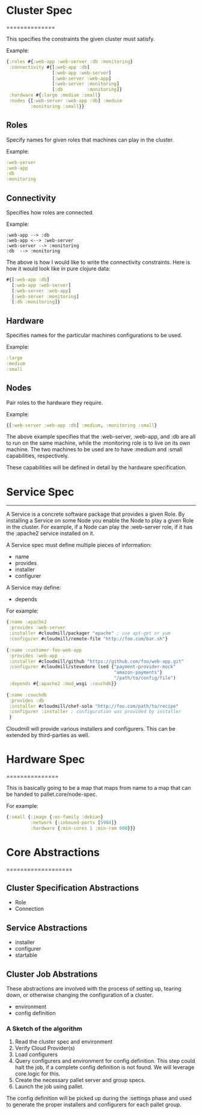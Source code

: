 # Cluster Spec
==============

This specifies the constraints the given cluster must satisfy.

Example:

```clojure
{:roles #{:web-app :web-server :db :monitoring}
 :connectivity #{[:web-app :db] 
                 [:web-app :web-server]
                 [:web-server :web-app]
                 [:web-server :monitoring]
                 [:db         :monitoring]}
 :hardware #{:large :medium :small}
 :nodes {[:web-server :web-app :db] :meduim
         :monitoring :small}}
```

## Roles

Specify names for given roles that machines can play in the cluster. 

Example:

```clojure
:web-server
:web-app
:db
:monitoring
```

## Connectivity

Specifies how roles are connected.

Example:

    :web-app --> :db
    :web-app <--> :web-server
    :web-server --> :monitoring
    :db  --> :monitoring

The above is how I would like to write the connectivity constraints.
Here is how it would look like in pure clojure data:

```clojure
#{[:web-app :db]
  [:web-app :web-server]
  [:web-server :web-app]
  [:web-server :monitoring]
  [:db :monitoring]}
```

## Hardware

Specifies names for the particular machines configurations to be used.

Example:

```clojure
:large
:medium
:small
```

## Nodes

Pair roles to the hardware they require.

Example:

```clojure
{[:web-server :web-app :db] :medium, :monitoring :small}
```

The above example specifies that the :web-server, :web-app, and :db
are all to run on the same machine, while the :monitoring role is to
live on its own machine. The two machines to be used are to have
:medium and :small capabilities, respectively.

These capabilities will be defined in detail by the hardware
specification.

# Service Spec
--------------

A Service is a concrete software package that provides a given Role.
By installing a Service on some Node you enable the Node to play a
given Role in the cluster. For example, if a Node can play the
:web-server role, if it has the :apache2 service installed on it.


A Service spec must define multiple pieces of information:

* name
* provides
* installer
* configurer

A Service may define:

* depends

For example:

```clojure
{:name :apache2
 :provides :web-server
 :installer #cloudmill/packager "apache" ; use apt-get or yum
 :configurer #cloudmill/remote-file "http://foo.com/bar.sh"}
 
{:name :customer-foo-web-app
 :provides :web-app
 :installer #cloudmill/github "https://github.com/foo/web-app.git"
 :configurer #cloudmill/stevedore (sed {"payment-provider-mock"
                                        "amazon-payments"}
                                        "/path/to/config/file")
 :depends #{:apache2 :mod_wsgi :couchdb}}
 
{:name :couchdb
 :provides :db
 :installer #cloudmill/chef-solo "http://foo.com/path/to/recipe"
 :configurer :installer ; configuration was provided by installer
 }
 ```

Cloudmill will provide various installers and configurers. This can be
extended by third-parties as well.

# Hardware Spec
===============

This is basically going to be a map that maps from name to a map that
can be handed to pallet.core/node-spec.

For example:

```clojure
{:small {:image {:os-family :debian}
         :network {:inbound-ports [5984]}
         :hardware {:min-cores 1 :min-ram 600}}}
```

# Core Abstractions
===================

## Cluster Specification Abstractions

* Role
* Connection

## Service Abstractions

* installer
* configurer
* startable


## Cluster Job Abstrations

These abstractions are involved with the process of setting up,
tearing down, or otherwise changing the configuration of a cluster.

* environment
* config definition

### A Sketch of the algorithm

1. Read the cluster spec and environment
2. Verify Cloud Provider(s)
3. Load configurers
4. Query configurers and environment for config definition. This step
could halt the job, if a complete config definition is not found. We
will leverage core.logic for this.
5. Create the necessary pallet server and group specs.
6. Launch the job using pallet.

The config definition will be picked up during the :settings phase and
used to generate the proper installers and configurers for each pallet group.

